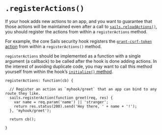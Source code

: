 # `.registerActions()`

If your hook adds new actions to an app, and you want to guarantee that those actions will be maintained even after a call to [`sails.reloadActions()`](https://sailsjs.com/documentation/reference/application/sails-reload-actions), you should register the actions from within a `registerActions` method.

For example, the core Sails security hook registers the [`grant-csrf-token` action](https://sailsjs.com/documentation/concepts/security/csrf#?using-ajax-websockets) from within a `registerActions()` method.

`registerActions` should be implemented as a function with a single argument (a callback) to be called after the hook is done adding actions.  In the interest of avoiding duplicate code, you may want to call this method yourself from within the hook&rsquo;s [`initialize()` method]((https://sailsjs.com/documentation/concepts/extending-sails/Hooks/hookspec/initialize.html)).

```
registerActions: function(cb) {

  // Register an action as `myhook/greet` that an app can bind to any route they like.
  sails.registerAction(function greet(req, res) {
    var name = req.param('name') || 'stranger';
    return res.status(200).send('Hey there, ' + name + '!');
  }, 'myhook/greet');

  return cb();

}
```

<docmeta name="displayName" value=".registerActions()">
<docmeta name="stabilityIndex" value="3">
